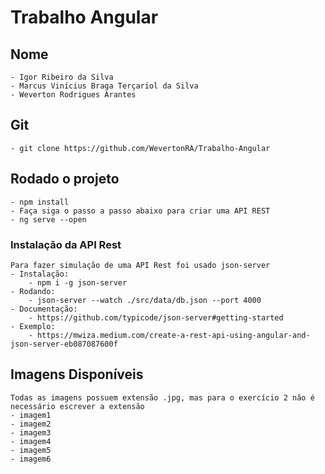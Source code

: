 # Trabalho Angular

## Nome
    - Igor Ribeiro da Silva
    - Marcus Vinícius Braga Terçariol da Silva
    - Weverton Rodrigues Arantes

## Git
    - git clone https://github.com/WevertonRA/Trabalho-Angular 

## Rodado o projeto
    - npm install
    - Faça siga o passo a passo abaixo para criar uma API REST 
    - ng serve --open

### Instalação da API Rest
    Para fazer simulação de uma API Rest foi usado json-server
    - Instalação:
        - npm i -g json-server
    - Rodando:
        - json-server --watch ./src/data/db.json --port 4000
    - Documentação:
        - https://github.com/typicode/json-server#getting-started 
    - Exemplo:
        - https://mwiza.medium.com/create-a-rest-api-using-angular-and-json-server-eb087087600f
        
## Imagens Disponíveis
    Todas as imagens possuem extensão .jpg, mas para o exercício 2 não é necessário escrever a extensão
    - imagem1
    - imagem2
    - imagem3
    - imagem4
    - imagem5
    - imagem6
